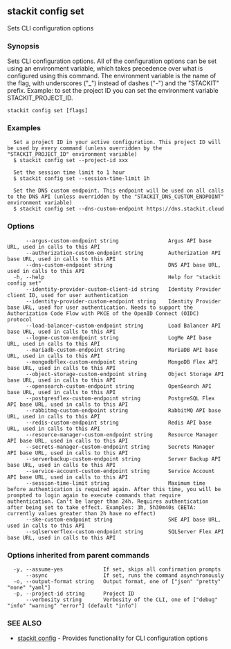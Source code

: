 ## stackit config set

Sets CLI configuration options

### Synopsis

Sets CLI configuration options.
All of the configuration options can be set using an environment variable, which takes precedence over what is configured using this command.
The environment variable is the name of the flag, with underscores ("_") instead of dashes ("-") and the "STACKIT" prefix.
Example: to set the project ID you can set the environment variable STACKIT_PROJECT_ID.

```
stackit config set [flags]
```

### Examples

```
  Set a project ID in your active configuration. This project ID will be used by every command (unless overridden by the "STACKIT_PROJECT_ID" environment variable)
  $ stackit config set --project-id xxx

  Set the session time limit to 1 hour
  $ stackit config set --session-time-limit 1h

  Set the DNS custom endpoint. This endpoint will be used on all calls to the DNS API (unless overridden by the "STACKIT_DNS_CUSTOM_ENDPOINT" environment variable)
  $ stackit config set --dns-custom-endpoint https://dns.stackit.cloud
```

### Options

```
      --argus-custom-endpoint string                Argus API base URL, used in calls to this API
      --authorization-custom-endpoint string        Authorization API base URL, used in calls to this API
      --dns-custom-endpoint string                  DNS API base URL, used in calls to this API
  -h, --help                                        Help for "stackit config set"
      --identity-provider-custom-client-id string   Identity Provider client ID, used for user authentication
      --identity-provider-custom-endpoint string    Identity Provider base URL, used for user authentication. Needs to support the Authorization Code Flow with PKCE of the OpenID Connect (OIDC) protocol
      --load-balancer-custom-endpoint string        Load Balancer API base URL, used in calls to this API
      --logme-custom-endpoint string                LogMe API base URL, used in calls to this API
      --mariadb-custom-endpoint string              MariaDB API base URL, used in calls to this API
      --mongodbflex-custom-endpoint string          MongoDB Flex API base URL, used in calls to this API
      --object-storage-custom-endpoint string       Object Storage API base URL, used in calls to this API
      --opensearch-custom-endpoint string           OpenSearch API base URL, used in calls to this API
      --postgresflex-custom-endpoint string         PostgreSQL Flex API base URL, used in calls to this API
      --rabbitmq-custom-endpoint string             RabbitMQ API base URL, used in calls to this API
      --redis-custom-endpoint string                Redis API base URL, used in calls to this API
      --resource-manager-custom-endpoint string     Resource Manager API base URL, used in calls to this API
      --secrets-manager-custom-endpoint string      Secrets Manager API base URL, used in calls to this API
      --serverbackup-custom-endpoint string         Server Backup API base URL, used in calls to this API
      --service-account-custom-endpoint string      Service Account API base URL, used in calls to this API
      --session-time-limit string                   Maximum time before authentication is required again. After this time, you will be prompted to login again to execute commands that require authentication. Can't be larger than 24h. Requires authentication after being set to take effect. Examples: 3h, 5h30m40s (BETA: currently values greater than 2h have no effect)
      --ske-custom-endpoint string                  SKE API base URL, used in calls to this API
      --sqlserverflex-custom-endpoint string        SQLServer Flex API base URL, used in calls to this API
```

### Options inherited from parent commands

```
  -y, --assume-yes             If set, skips all confirmation prompts
      --async                  If set, runs the command asynchronously
  -o, --output-format string   Output format, one of ["json" "pretty" "none" "yaml"]
  -p, --project-id string      Project ID
      --verbosity string       Verbosity of the CLI, one of ["debug" "info" "warning" "error"] (default "info")
```

### SEE ALSO

* [stackit config](./stackit_config.md)	 - Provides functionality for CLI configuration options

